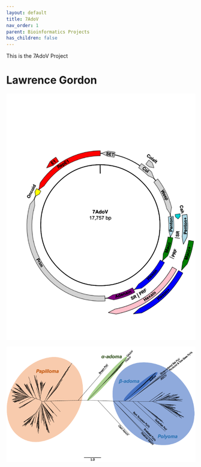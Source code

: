```yaml
---
layout: default
title: 7AdoV
nav_order: 1
parent: Bioinformatics Projects
has_children: false
---
```


This is the 7AdoV Project

# Lawrence Gordon

![virus](/images/7adov_2.png)

![phylo](/images/7adov_1.png)
